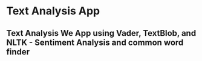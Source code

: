 # Text Analysis App
## Text Analysis We App using Vader, TextBlob, and NLTK - Sentiment Analysis and common word finder
